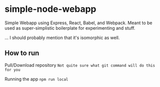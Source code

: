 # simple-node-webapp
Simple Webapp using Express, React, Babel, and Webpack. Meant to be used as super-simplistic boilerplate for experimenting and stuff.

... I should probably mention that it's isomorphic as well.

## How to run
Pull/Download repository
`Not quite sure what git command will do this for you`

Running the app
`npm run local`